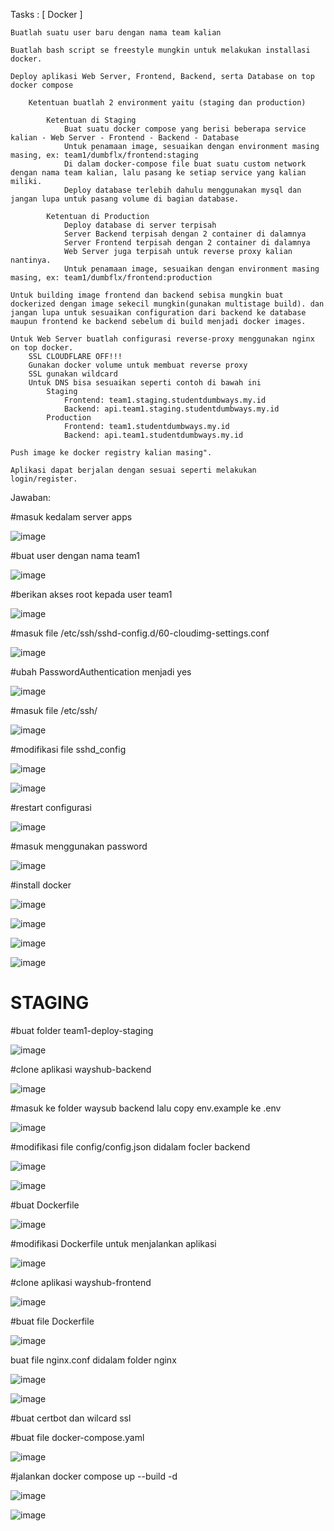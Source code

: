 Tasks :
[ Docker ]

    Buatlah suatu user baru dengan nama team kalian

    Buatlah bash script se freestyle mungkin untuk melakukan installasi docker.

    Deploy aplikasi Web Server, Frontend, Backend, serta Database on top docker compose

        Ketentuan buatlah 2 environment yaitu (staging dan production)

            Ketentuan di Staging
                Buat suatu docker compose yang berisi beberapa service kalian - Web Server - Frontend - Backend - Database
                Untuk penamaan image, sesuaikan dengan environment masing masing, ex: team1/dumbflx/frontend:staging
                Di dalam docker-compose file buat suatu custom network dengan nama team kalian, lalu pasang ke setiap service yang kalian miliki.
                Deploy database terlebih dahulu menggunakan mysql dan jangan lupa untuk pasang volume di bagian database.

            Ketentuan di Production
                Deploy database di server terpisah
                Server Backend terpisah dengan 2 container di dalamnya
                Server Frontend terpisah dengan 2 container di dalamnya
                Web Server juga terpisah untuk reverse proxy kalian nantinya.
                Untuk penamaan image, sesuaikan dengan environment masing masing, ex: team1/dumbflx/frontend:production

    Untuk building image frontend dan backend sebisa mungkin buat dockerized dengan image sekecil mungkin(gunakan multistage build). dan jangan lupa untuk sesuaikan configuration dari backend ke database maupun frontend ke backend sebelum di build menjadi docker images.

    Untuk Web Server buatlah configurasi reverse-proxy menggunakan nginx on top docker.
        SSL CLOUDFLARE OFF!!!
        Gunakan docker volume untuk membuat reverse proxy
        SSL gunakan wildcard
        Untuk DNS bisa sesuaikan seperti contoh di bawah ini
            Staging
                Frontend: team1.staging.studentdumbways.my.id
                Backend: api.team1.staging.studentdumbways.my.id
            Production
                Frontend: team1.studentdumbways.my.id
                Backend: api.team1.studentdumbways.my.id

    Push image ke docker registry kalian masing".

    Aplikasi dapat berjalan dengan sesuai seperti melakukan login/register.

Jawaban:

#masuk kedalam server apps

![image](https://github.com/user-attachments/assets/5b34386d-9bca-4bdd-b922-68a6f4d336c2)

#buat user dengan nama team1

![image](https://github.com/user-attachments/assets/4a85e209-b5a5-40af-98b1-c6841c9e2648)

#berikan akses root kepada user team1

![image](https://github.com/user-attachments/assets/926b7e07-8ea9-4827-892a-6536f28f0f03)

#masuk file /etc/ssh/sshd-config.d/60-cloudimg-settings.conf

![image](https://github.com/user-attachments/assets/81c49f88-631a-474b-addf-0552aa759203)

#ubah PasswordAuthentication menjadi yes

![image](https://github.com/user-attachments/assets/d1208e80-26eb-488e-8cb3-164b8fb61b8c)

#masuk file /etc/ssh/

![image](https://github.com/user-attachments/assets/e2ec6ee4-46ed-44e0-8042-4c399fe9b929)

#modifikasi file sshd_config

![image](https://github.com/user-attachments/assets/af217573-90e6-4f3d-861e-100a3d1c3833)

![image](https://github.com/user-attachments/assets/e09496bb-474e-4ffb-8aae-5902c71a34bc)

#restart configurasi

![image](https://github.com/user-attachments/assets/49739f2c-7e21-4bf8-a309-7bc4526a110b)

#masuk menggunakan password

![image](https://github.com/user-attachments/assets/576e2802-c862-45b6-9932-fc7e1be4e2cf)

#install docker

![image](https://github.com/user-attachments/assets/5fa652c6-ea36-477e-a3bd-b98ff41583ae)

![image](https://github.com/user-attachments/assets/33a3f6d0-9051-41fb-861c-15e00cc9c9d0)

![image](https://github.com/user-attachments/assets/9a3111e2-d170-4ec8-8b22-057abed25c22)

![image](https://github.com/user-attachments/assets/c2c4df2b-c396-439b-8dd6-e22a80e40ed0)

# STAGING

#buat folder team1-deploy-staging

![image](https://github.com/user-attachments/assets/91fadaa6-adf9-4646-913d-606184cbb4ab)

#clone aplikasi wayshub-backend

![image](https://github.com/user-attachments/assets/7e73a4bf-ac24-49b1-a689-369c6c6ff063)

#masuk ke folder waysub backend lalu copy env.example ke .env

![image](https://github.com/user-attachments/assets/a9dee327-3882-4fe6-bcbf-1a5efe251f03)

#modifikasi file config/config.json didalam focler backend

![image](https://github.com/user-attachments/assets/68627eed-1bfe-4e94-9fb3-4400654de4a2)

![image](https://github.com/user-attachments/assets/26a7ab02-7bfb-46cc-923d-a6e3a769c19f)

#buat Dockerfile

![image](https://github.com/user-attachments/assets/05c1a0da-4b1d-4210-a76c-3baed6e7a4c4)

#modifikasi Dockerfile untuk menjalankan aplikasi

![image](https://github.com/user-attachments/assets/72b1fdea-66d0-4c94-87a4-b4d577155b5e)

#clone aplikasi wayshub-frontend

![image](https://github.com/user-attachments/assets/7affaf1b-9bda-464d-8e48-bf533a4969dc)

#buat file Dockerfile

![image](https://github.com/user-attachments/assets/298e3bb0-66fc-4fd1-b8ed-2278be16d6e5)

buat file nginx.conf didalam folder nginx

![image](https://github.com/user-attachments/assets/6d48caa8-1c58-4cde-aa2a-123ea850dcb5)

![image](https://github.com/user-attachments/assets/5831187f-dc31-4f63-966d-fccfb45d9385)

#buat certbot dan wilcard ssl



#buat file docker-compose.yaml

![image](https://github.com/user-attachments/assets/08851e82-8992-433f-af29-d531dfd0de45)

#jalankan docker compose up --build -d

![image](https://github.com/user-attachments/assets/57b3ca7c-5aa3-41b7-b02f-6e48223f2bba)

![image](https://github.com/user-attachments/assets/ca285302-3507-4b49-9f90-a1a14943a35f)



